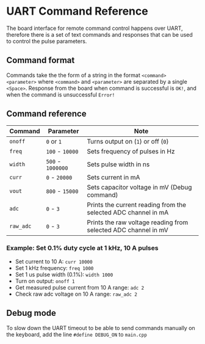 # UART Command Reference

The board interface for remote command control happens over UART, therefore there is a set of text commands and responses that can be used to control the pulse parameters.  

## Command format
Commands take the the form of a string in the format `<command> <parameter>` where `<command>` and `<parameter>` are separated by a single `<Space>`.  Response from the board when command is successful is `OK!`, and when the command is unsuccessful `Error!`

## Command reference
| Command | Parameter | Note | 
| ------- | --------- | ---- | 
| `onoff` | `0` or `1` |  Turns output on (`1`) or off (`0`) | 
| `freq` |  `100` - `10000` | Sets frequency of pulses in Hz | 
| `width` | `500` - `1000000` | Sets pulse width in ns | 
| `curr` | `0` - `20000` | Sets current in mA | 
| `vout` | `800` - `15000` | Sets capacitor voltage in mV (Debug command) |
| `adc` | `0` - `3`| Prints the current reading from the selected ADC channel in mA | 
| `raw_adc` | `0` - `3` | Prints the raw voltage reading from selected ADC channel in mV | 

### Example: Set 0.1% duty cycle at 1 kHz, 10 A pulses 
- Set current to 10 A: `curr 10000`   
- Set 1 kHz frequency: `freq 1000`
- Set 1 us pulse width (0.1%): `width 1000` 
- Turn on output: `onoff 1` 
- Get measured pulse current from 10 A range: `adc 2` 
- Check raw adc voltage on 10 A range: `raw_adc 2`

## Debug mode
To slow down the UART timeout to be able to send commands manually on the keyboard,
add the line `#define DEBUG_ON` to `main.cpp`